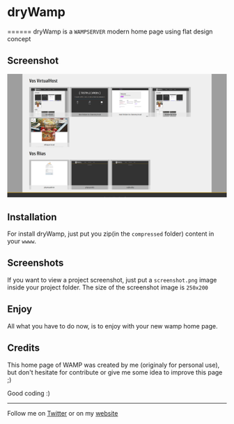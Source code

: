 # dryWamp
======
dryWamp is a `WAMPSERVER` modern home page using flat design concept

Screenshot
-------------

![ScreenShot](bigScreenshot.png)

Installation
-------------
For install dryWamp, just put you zip(in the `compressed` folder) content in your `wwww`.

Screenshots
-------------

If you want to view a project screenshot, just put a `screenshot.png` image inside your project folder.
The size of the screenshot image is `250x200`

Enjoy
-------------

All what you have to do now, is to enjoy with your new wamp home page.

Credits
-------

This home page of WAMP was created by me (originaly for personal use), but don't hesitate for contribute or give me some idea to improve this page ;)

Good coding :)

------------

Follow me on [Twitter](https://www.twitter.com/dryusdan) or on my [website](http://www.dryusdan.fr)